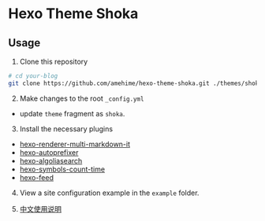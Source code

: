 # Hexo Theme Shoka

## Usage

1. Clone this repository

```bash
# cd your-blog
git clone https://github.com/amehime/hexo-theme-shoka.git ./themes/shoka
```

2. Make changes to the root `_config.yml`

- update `theme` fragment as `shoka`.

3. Install the necessary plugins

- [hexo-renderer-multi-markdown-it](https://www.npmjs.com/package/hexo-renderer-multi-markdown-it)
- [hexo-autoprefixer](https://www.npmjs.com/package/hexo-autoprefixer)
- [hexo-algoliasearch](https://www.npmjs.com/package/hexo-algoliasearch)
- [hexo-symbols-count-time](https://www.npmjs.com/package/hexo-symbols-count-time)
- [hexo-feed](https://www.npmjs.com/package/hexo-feed)

4. View a site configuration example in the `example` folder.

5. [中文使用说明](https://shoka.lostyu.me/computer-science/note/theme-shoka-doc/)
